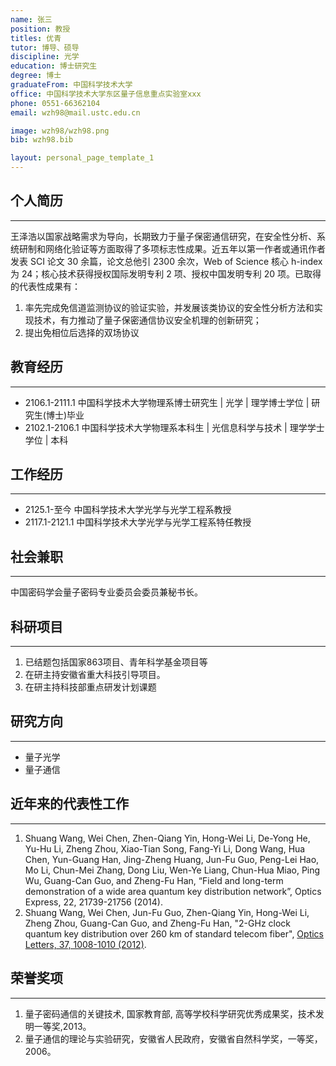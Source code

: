```yaml
---
name: 张三
position: 教授
titles: 优青
tutor: 博导、硕导
discipline: 光学
education: 博士研究生
degree: 博士
graduateFrom: 中国科学技术大学
office: 中国科学技术大学东区量子信息重点实验室xxx
phone: 0551-66362104
email: wzh98@mail.ustc.edu.cn

image: wzh98/wzh98.png
bib: wzh98.bib

layout: personal_page_template_1
---
```


## 个人简历
--------------
王泽浩以国家战略需求为导向，长期致力于量子保密通信研究，在安全性分析、系统研制和网络化验证等方面取得了多项标志性成果。近五年以第一作者或通讯作者发表 SCI 论文 30 余篇，论文总他引 2300 余次，Web of Science 核心 h-index 为 24；核心技术获得授权国际发明专利 2 项、授权中国发明专利 20 项。已取得的代表性成果有：
1. 率先完成免信道监测协议的验证实验，并发展该类协议的安全性分析方法和实现技术，有力推动了量子保密通信协议安全机理的创新研究；
2. 提出免相位后选择的双场协议


## 教育经历
--------------
* 2106.1-2111.1 中国科学技术大学物理系博士研究生  |  光学  |  理学博士学位  |  研究生(博士)毕业
* 2102.1-2106.1 中国科学技术大学物理系本科生  |  光信息科学与技术  |  理学学士学位  |  本科


## 工作经历
--------------
* 2125.1-至今 中国科学技术大学光学与光学工程系教授
* 2117.1-2121.1 中国科学技术大学光学与光学工程系特任教授


## 社会兼职
--------------
中国密码学会量子密码专业委员会委员兼秘书长。


## 科研项目
---------
1. 已结题包括国家863项目、青年科学基金项目等
2. 在研主持安徽省重大科技引导项目。
3. 在研主持科技部重点研发计划课题


## 研究方向
--------------
* 量子光学
* 量子通信


## 近年来的代表性工作
--------------
1. Shuang Wang, Wei Chen, Zhen-Qiang Yin, Hong-Wei Li, De-Yong He, Yu-Hu Li, Zheng Zhou, Xiao-Tian Song, Fang-Yi Li, Dong Wang, Hua Chen, Yun-Guang Han, Jing-Zheng Huang, Jun-Fu Guo, Peng-Lei Hao, Mo Li, Chun-Mei Zhang, Dong Liu, Wen-Ye Liang, Chun-Hua Miao, Ping Wu, Guang-Can Guo, and Zheng-Fu Han, “Field and long-term demonstration of a wide area quantum key distribution network”, Optics Express, 22, 21739-21756 (2014).
2. Shuang Wang, Wei Chen, Jun-Fu Guo, Zhen-Qiang Yin, Hong-Wei Li, Zheng Zhou, Guang-Can Guo, and Zheng-Fu Han, "2-GHz clock quantum key distribution over 260 km of standard telecom fiber", [Optics Letters, 37, 1008-1010 (2012)](https://doi.org/10.1364/OL.37.001008).


## 荣誉奖项
---------
1. 量子密码通信的关键技术, 国家教育部, 高等学校科学研究优秀成果奖，技术发明一等奖,2013。
2. 量子通信的理论与实验研究，安徽省人民政府，安徽省自然科学奖，一等奖，2006。

